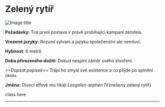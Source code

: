 # Zelený rytíř

![Image title](/assets/races/Green-knight.jpeg)

**Požadavky:** Tvá první postava v právě probíhající kampani zemřela.  

**Vrozené jazyky:** Rozumí sylvani a jazyku společenství ale nemluví.

**Hybnost:** 6 metrů 

**Doba přirozeného dožití:** Dokud nesplní záměr svého stvoření.

*==Dopsat popisek==* Trápí ho smysl své existence a co příjde po splnění úkolu.

**Jména:** Divocí elfové mu říkají *Lasgalen-arphen* (Vznešený zelený rytíř)

class here

---

